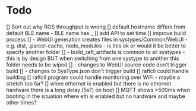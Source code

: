# Todo

[] Sort out why ROS throughput is wrong
[] default hostname differs from default BLE name - BLE name has _
[] add API to set time
[] improve build process
[] - WebUI generation creates files in systypes/Common/WebUI - e.g. dist, .parcel-cache, node_modules - is this ok or would it be better to specify another folder
[] - build_raft_artifacts is common to all systypes - this is by design BUT when switching from one systype to another this folder needs to be wiped
[] - changes to WebUI source code don't trigger build
[] - changes to SysType.json don't trigger build
[] raftcli could handle building
[] raftcli program could handle monitoring over WiFi - maybe a stretch too far?
[] when ethernet is enabled but there is no ethernet hardware there is a long delay (5s?) on boot
[] MQTT shows >500ms when booting in the situation where eth is enabled but no hardware and maybe other times?
